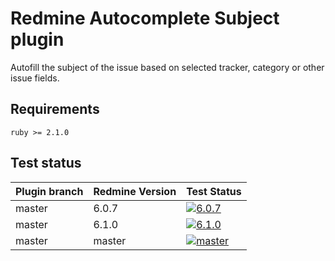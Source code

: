 Redmine Autocomplete Subject plugin
=======================

Autofill the subject of the issue based on selected tracker, category or other issue fields.


## Requirements

    ruby >= 2.1.0
    
## Test status

|Plugin branch| Redmine Version | Test Status       |
|-------------|-----------------|-------------------|
|master       | 6.0.7           | [![6.0.7][1]][5]  |
|master       | 6.1.0           | [![6.1.0][2]][5]  |
|master       | master          | [![master][3]][5] |

[1]: https://github.com/nanego/redmine_autocomplete_subject/actions/workflows/6_0_7.yml/badge.svg
[2]: https://github.com/nanego/redmine_autocomplete_subject/actions/workflows/6_1_0.yml/badge.svg
[3]: https://github.com/nanego/redmine_autocomplete_subject/actions/workflows/master.yml/badge.svg
[5]: https://github.com/nanego/redmine_autocomplete_subject/actions
